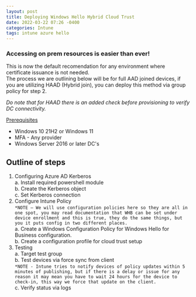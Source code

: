 ```yaml
---
layout: post
title: Deploying Windows Hello Hybrid Cloud Trust
date: 2022-03-22 07:26 -0400
categories: Intune
tags: intune azure hello 
---
```


### Accessing on prem resources is easier than ever!
This is now the default recomendation for any environment where certificate issuance is not needed.  
The process we are outlining below will be for full AAD joined devices, if you are utilizing HAAD (Hybrid join), you can deploy this method via group policy for step 2.  

*Do note that for HAAD there is an added check before provisioning to verify DC connectivity.*

<ins>Prerequisites<ins>  
- Windows 10 21H2 or Windows 11  
- MFA - Any provider  
- Windows Server 2016 or later DC's  

## Outline of steps  
1.	Configuring Azure AD Kerberos   
    a.	Install required powershell module  
    b.	Create the Kerberos object  
    c.  Set Kerberos connection  
2.	Configure Intune Policy  
    ```*NOTE – We will use configuration policies here so they are all in one spot, you may read documentation that WHB can be set under device enrollment and this is true, they do the same things, but you it puts config in two different places.```  
    a.	Create a Windows Configuration Policy for Windows Hello for Business configuration.  
	b.  Create a configuration profile for cloud trust setup    
3.  Testing  
    a.  Target test group  
    b.  Test devices via force sync from client  
    ```*NOTE - Intune tries to notify devices of policy updates within 5 minutes of publishing, but if there is a delay or issue for any reason it may mean you have to wait 24 hours for the device to check-in, this way we force that update on the client.```   
    c.	Verify status via logs  

